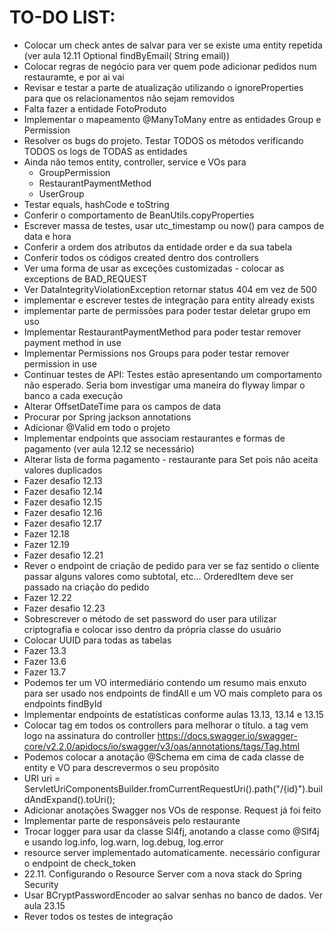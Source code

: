 # TO-DO LIST:

- Colocar um check antes de salvar para ver se existe uma entity repetida (ver aula 12.11 Optional <User> findByEmail(
  String email))
- Colocar regras de negócio para ver quem pode adicionar pedidos num restauramte, e por ai vai
- Revisar e testar a parte de atualização utilizando o ignoreProperties para que os relacionamentos não sejam removidos
- Falta fazer a entidade FotoProduto
- Implementar o mapeamento @ManyToMany entre as entidades Group e Permission
- Resolver os bugs do projeto. Testar TODOS os métodos verificando TODOS os logs de TODAS as entidades
- Ainda não temos entity, controller, service e VOs para
    - GroupPermission
    - RestaurantPaymentMethod
    - UserGroup
- Testar equals, hashCode e toString
- Conferir o comportamento de BeanUtils.copyProperties
- Escrever massa de testes, usar utc_timestamp ou now() para campos de data e hora
- Conferir a ordem dos atributos da entidade order e da sua tabela
- Conferir todos os códigos created dentro dos controllers
- Ver uma forma de usar as exceções customizadas - colocar as exceptions de BAD_REQUEST
- Ver DataIntegrityViolationException retornar status 404 em vez de 500
- implementar e escrever testes de integração para entity already exists
- implementar parte de permissões para poder testar deletar grupo em uso
- Implementar RestaurantPaymentMethod para poder testar remover payment method in use
- Implementar Permissions nos Groups para poder testar remover permission in use
- Continuar testes de API: Testes estão apresentando um comportamento não esperado.
  Seria bom investigar uma maneira do flyway limpar o banco a cada execução
- Alterar OffsetDateTime para os campos de data
- Procurar por Spring jackson annotations
- Adicionar @Valid em todo o projeto
- Implementar endpoints que associam restaurantes e formas de pagamento (ver aula 12.12 se necessário)
- Alterar lista de forma pagamento - restaurante para Set pois não aceita valores duplicados
- Fazer desafio 12.13
- Fazer desafio 12.14
- Fazer desafio 12.15
- Fazer desafio 12.16
- Fazer desafio 12.17
- Fazer 12.18
- Fazer 12.19
- Fazer desafio 12.21
- Rever o endpoint de criação de pedido para ver se faz sentido o cliente passar alguns valores como subtotal, etc...
  OrderedItem deve ser passado na criação do pedido
- Fazer 12.22
- Fazer desafio 12.23
- Sobrescrever o método de set password do user para utilizar criptografia e colocar isso dentro da própria classe do
  usuário
- Colocar UUID para todas as tabelas
- Fazer 13.3
- Fazer 13.6
- Fazer 13.7
- Podemos ter um VO intermediário contendo um resumo mais enxuto para ser usado nos endpoints de findAll
  e um VO mais completo para os endpoints findById
- Implementar endpoints de estatísticas conforme aulas 13.13, 13.14 e 13.15
- Colocar tag em todos os controllers para melhorar o título. a tag vem logo na assinatura do controller
  https://docs.swagger.io/swagger-core/v2.2.0/apidocs/io/swagger/v3/oas/annotations/tags/Tag.html
- Podemos colocar a anotação @Schema em cima de cada classe de entity e VO para descrevermos o seu propósito
- URI uri = ServletUriComponentsBuilder.fromCurrentRequestUri().path("/{id}").buildAndExpand().toUri();
- Adicionar anotações Swagger nos VOs de response. Request já foi feito
- Implementar parte de responsáveis pelo restaurante
- Trocar logger para usar da classe Sl4fj, anotando a classe como @Slf4j e usando log.info, log.warn, log.debug,
  log.error
- resource server implementado automaticamente. necessário configurar o endpoint de check_token
- 22.11. Configurando o Resource Server com a nova stack do Spring Security
- Usar BCryptPasswordEncoder ao salvar senhas no banco de dados. Ver aula 23.15
- Rever todos os testes de integração